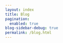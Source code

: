 ```yaml
---
layout: index
title: Blog
pagination:
  enabled: true
blog-sidebar-debug: true
permalink: /blog.html
---
```

